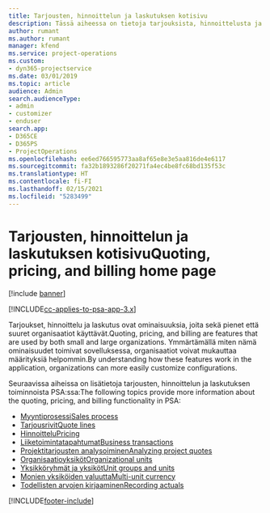 ```yaml
---
title: Tarjousten, hinnoittelun ja laskutuksen kotisivu
description: Tässä aiheessa on tietoja tarjouksista, hinnoittelusta ja laskutuksesta.
author: rumant
ms.author: rumant
manager: kfend
ms.service: project-operations
ms.custom:
- dyn365-projectservice
ms.date: 03/01/2019
ms.topic: article
audience: Admin
search.audienceType:
- admin
- customizer
- enduser
search.app:
- D365CE
- D365PS
- ProjectOperations
ms.openlocfilehash: ee6ed766595773aa8af65e8e3e5aa816de4e6117
ms.sourcegitcommit: fa32b1893286f20271fa4ec4be8fc68bd135f53c
ms.translationtype: HT
ms.contentlocale: fi-FI
ms.lasthandoff: 02/15/2021
ms.locfileid: "5283499"
---
```

# <a name="quoting-pricing-and-billing-home-page"></a><span data-ttu-id="88b0e-103">Tarjousten, hinnoittelun ja laskutuksen kotisivu</span><span class="sxs-lookup"><span data-stu-id="88b0e-103">Quoting, pricing, and billing home page</span></span>

[!include [banner](../includes/psa-now-project-operations.md)]

[!INCLUDE[cc-applies-to-psa-app-3.x](../includes/cc-applies-to-psa-app-3x.md)]

<span data-ttu-id="88b0e-104">Tarjoukset, hinnoittelu ja laskutus ovat ominaisuuksia, joita sekä pienet että suuret organisaatiot käyttävät.</span><span class="sxs-lookup"><span data-stu-id="88b0e-104">Quoting, pricing, and billing are features that are used by both small and large organizations.</span></span> <span data-ttu-id="88b0e-105">Ymmärtämällä miten nämä ominaisuudet toimivat sovelluksessa, organisaatiot voivat mukauttaa määrityksiä helpommin.</span><span class="sxs-lookup"><span data-stu-id="88b0e-105">By understanding how these features work in the application, organizations can more easily customize configurations.</span></span>

<span data-ttu-id="88b0e-106">Seuraavissa aiheissa on lisätietoja tarjousten, hinnoittelun ja laskutuksen toiminnoista PSA:ssa:</span><span class="sxs-lookup"><span data-stu-id="88b0e-106">The following topics provide more information about the quoting, pricing, and billing functionality in PSA:</span></span>

- [<span data-ttu-id="88b0e-107">Myyntiprosessi</span><span class="sxs-lookup"><span data-stu-id="88b0e-107">Sales process</span></span>](basic-sales-process.md)
- [<span data-ttu-id="88b0e-108">Tarjousrivit</span><span class="sxs-lookup"><span data-stu-id="88b0e-108">Quote lines</span></span>](basic-quote-lines.md)
- [<span data-ttu-id="88b0e-109">Hinnoittelu</span><span class="sxs-lookup"><span data-stu-id="88b0e-109">Pricing</span></span>](basic-pricing.md)
- [<span data-ttu-id="88b0e-110">Liiketoimintatapahtumat</span><span class="sxs-lookup"><span data-stu-id="88b0e-110">Business transactions</span></span>](basic-business-transactions.md)
- [<span data-ttu-id="88b0e-111">Projektitarjousten analysoiminen</span><span class="sxs-lookup"><span data-stu-id="88b0e-111">Analyzing project quotes</span></span>](basic-analyzing-quotes.md)
- [<span data-ttu-id="88b0e-112">Organisaatioyksiköt</span><span class="sxs-lookup"><span data-stu-id="88b0e-112">Organizational units</span></span>](advanced-organizational.md)
- [<span data-ttu-id="88b0e-113">Yksikköryhmät ja yksiköt</span><span class="sxs-lookup"><span data-stu-id="88b0e-113">Unit groups and units</span></span>](advanced-units.md)
- [<span data-ttu-id="88b0e-114">Monien yksiköiden valuutta</span><span class="sxs-lookup"><span data-stu-id="88b0e-114">Multi-unit currency</span></span>](advanced-currency.md)
- [<span data-ttu-id="88b0e-115">Todellisten arvojen kirjaaminen</span><span class="sxs-lookup"><span data-stu-id="88b0e-115">Recording actuals</span></span>](advanced-actuals.md)


[!INCLUDE[footer-include](../includes/footer-banner.md)]